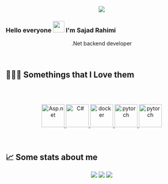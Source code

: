 <p align="center">
  <img src=https://github.com/SajadRahimi1/SajadRahimi1/raw/main/images/banner1.png />
</p>

### Hello everyone <img src="https://raw.githubusercontent.com/MartinHeinz/MartinHeinz/master/wave.gif" width="30px"> I'm Sajad Rahimi
<p align="center">
.Net backend developer</p>
</p>


<p>
 
</p>

## 👨🏻‍💻 Somethings that I Love them
<br><br>
<p align="center"> 
    <a href="https://dotnet.microsoft.com/en-us/apps/aspnet" target="_blank"> <img src="https://www.vectorlogo.zone/logos/dotnet/dotnet-icon.svg" alt="Asp.net" width="60" height="60"/> </a>
   <a href="https://dotnet.microsoft.com/en-us/apps/aspnet" target="_blank"> <img src="https://cdn.cdnlogo.com/logos/c/27/c.svg" alt="C#" width="60" height="60"/> </a> 
     <a href="https://www.docker.com/" target="_blank"> <img src="https://www.vectorlogo.zone/logos/docker/docker-icon.svg" alt="docker" width="60" height="60"/> </a> 
    <a href="https://www.linux.org/" target="_blank"> <img src="https://www.vectorlogo.zone/logos/linux/linux-icon.svg" alt="pytorch" width="60" height="60"/> </a> 
<a href="https://ubuntu.com/" target="_blank"> <img src="https://www.vectorlogo.zone/logos/ubuntu/ubuntu-icon.svg" alt="pytorch" width="60" height="60"/> </a>  <br>
 <p>
   
  </p>
  
 ## &#x1f4c8; Some stats about me
 <p align="center">
 <img src=https://github-profile-trophy.vercel.app/?username=sajadrahimi1&theme=onedark&row=1 />
   <img src=https://github-readme-streak-stats.herokuapp.com/?user=SajadRahimi1 />
 	  <img src=https://github-readme-stats.vercel.app/api?username=sajadrahimi1&bg_color=191b1f&title_color=FFE569&text_color=46D1FD&line_height=20&hide=["stars"] />
  <br/>
  
 
 
 
 
